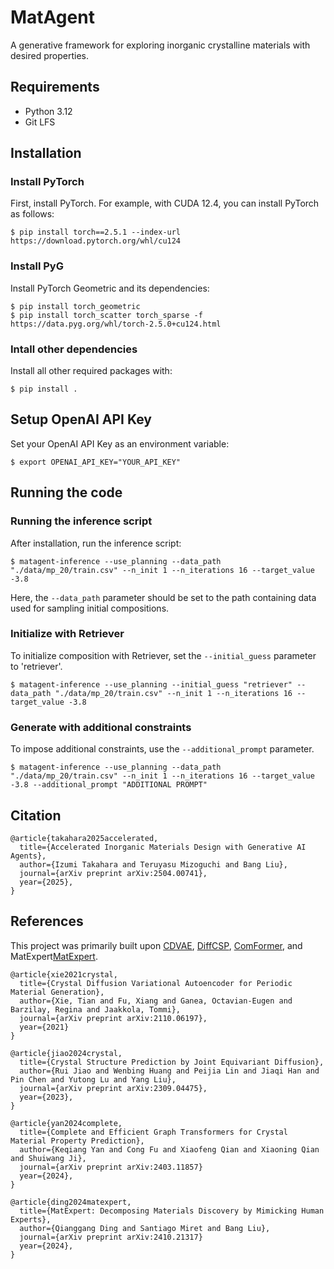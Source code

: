 # MatAgent
A generative framework for exploring inorganic crystalline materials with desired properties.

## Requirements
- Python 3.12
- Git LFS

## Installation
### Install PyTorch
First, install PyTorch. For example, with CUDA 12.4, you can install PyTorch as follows:
```
$ pip install torch==2.5.1 --index-url https://download.pytorch.org/whl/cu124
```

### Install PyG
Install PyTorch Geometric and its dependencies:
```
$ pip install torch_geometric
$ pip install torch_scatter torch_sparse -f https://data.pyg.org/whl/torch-2.5.0+cu124.html
```

### Intall other dependencies
Install all other required packages with:
```
$ pip install .
```

## Setup OpenAI API Key
Set your OpenAI API Key as an environment variable:
```
$ export OPENAI_API_KEY="YOUR_API_KEY"
```

## Running the code
### Running the inference script
After installation, run the inference script:
```
$ matagent-inference --use_planning --data_path "./data/mp_20/train.csv" --n_init 1 --n_iterations 16 --target_value -3.8
```
Here, the `--data_path` parameter should be set to the path containing data used for sampling initial compositions.
### Initialize with Retriever
To initialize composition with Retriever, set the `--initial_guess` parameter to 'retriever'.
```
$ matagent-inference --use_planning --initial_guess "retriever" --data_path "./data/mp_20/train.csv" --n_init 1 --n_iterations 16 --target_value -3.8
```
### Generate with additional constraints
To impose additional constraints, use the `--additional_prompt` parameter.
```
$ matagent-inference --use_planning --data_path "./data/mp_20/train.csv" --n_init 1 --n_iterations 16 --target_value -3.8 --additional_prompt "ADDITIONAL PROMPT"
```
## Citation
```
@article{takahara2025accelerated,
  title={Accelerated Inorganic Materials Design with Generative AI Agents}, 
  author={Izumi Takahara and Teruyasu Mizoguchi and Bang Liu},
  journal={arXiv preprint arXiv:2504.00741},
  year={2025},
}
```

## References
This project was primarily built upon [CDVAE](https://github.com/txie-93/cdvae), [DiffCSP](https://github.com/jiaor17/DiffCSP), [ComFormer](https://github.com/divelab/AIRS/tree/main/OpenMat/ComFormer), and MatExpert[MatExpert](https://github.com/BangLab-UdeM-Mila/MatExpert).
```
@article{xie2021crystal,
  title={Crystal Diffusion Variational Autoencoder for Periodic Material Generation},
  author={Xie, Tian and Fu, Xiang and Ganea, Octavian-Eugen and Barzilay, Regina and Jaakkola, Tommi},
  journal={arXiv preprint arXiv:2110.06197},
  year={2021}
}
```
```
@article{jiao2024crystal,
  title={Crystal Structure Prediction by Joint Equivariant Diffusion}, 
  author={Rui Jiao and Wenbing Huang and Peijia Lin and Jiaqi Han and Pin Chen and Yutong Lu and Yang Liu},
  journal={arXiv preprint arXiv:2309.04475},
  year={2023},
}
```
```
@article{yan2024complete,
  title={Complete and Efficient Graph Transformers for Crystal Material Property Prediction}, 
  author={Keqiang Yan and Cong Fu and Xiaofeng Qian and Xiaoning Qian and Shuiwang Ji},
  journal={arXiv preprint arXiv:2403.11857}
  year={2024},
}
```
```
@article{ding2024matexpert,
  title={MatExpert: Decomposing Materials Discovery by Mimicking Human Experts}, 
  author={Qianggang Ding and Santiago Miret and Bang Liu}, 
  journal={arXiv preprint arXiv:2410.21317}
  year={2024},
}
```